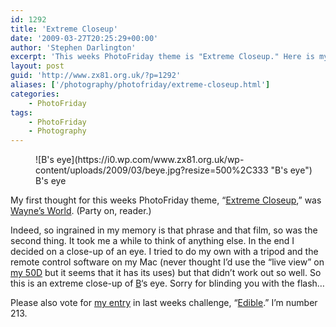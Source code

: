 ```yaml
---
id: 1292
title: 'Extreme Closeup'
date: '2009-03-27T20:25:29+00:00'
author: 'Stephen Darlington'
excerpt: 'This weeks PhotoFriday theme is "Extreme Closeup." Here is my entry.'
layout: post
guid: 'http://www.zx81.org.uk/?p=1292'
aliases: ['/photography/photofriday/extreme-closeup.html']
categories:
    - PhotoFriday
tags:
    - PhotoFriday
    - Photography
---
```


<figure aria-describedby="caption-attachment-1294" class="wp-caption aligncenter" id="attachment_1294" style="width: 500px">![B's eye](https://i0.wp.com/www.zx81.org.uk/wp-content/uploads/2009/03/beye.jpg?resize=500%2C333 "B's eye")<figcaption class="wp-caption-text" id="caption-attachment-1294">B's eye</figcaption></figure>

My first thought for this weeks PhotoFriday theme, “[Extreme Closeup](http://www.photofriday.com/archives/challenge/000862.php),” was [Wayne’s World](http://uk.imdb.com/title/tt0105793/). (Party on, reader.)

Indeed, so ingrained in my memory is that phrase and that film, so was the second thing. It took me a while to think of anything else. In the end I decided on a close-up of an eye. I tried to do my own with a tripod and the remote control software on my Mac (never thought I’d use the “live view” on [my 50D](/photography/canon-eos-50d.html) but it seems that it has its uses) but that didn’t work out so well. So this is an extreme close-up of [B](http://www.brandarling.com/)‘s eye. Sorry for blinding you with the flash…

Please also vote for [my entry](/photography/photofriday/edible.html) in last weeks challenge, “[Edible](http://www.photofriday.com/linkviewer.php?id=860).” I’m number 213.
